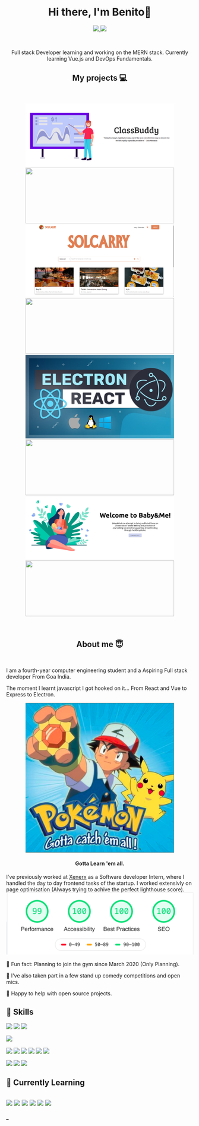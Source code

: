
<h1 align="center">Hi there, I'm Benito👋</h1>

<p align="center">
<a href="mailto:benito.coutinho@gmail.com">
<img src="https://img.shields.io/badge/Gmail-D14836?style=for-the-badge&logo=gmail&logoColor=white" />
</a>
<a href="https://www.linkedin.com/in/benito-coutinho/">
<img src="https://img.shields.io/badge/LinkedIn-0077B5?style=for-the-badge&logo=linkedin&logoColor=white" />
</a>
</p>

<br />
<p align="center">
Full stack Developer learning and working on the MERN stack. Currently learning Vue.js and DevOps Fundamentals.
</P>
<h2 align="center">My projects 💻</h2>
<br />

<p align="center">
  <img width="400" src="https://github.com/chickoocoutinho/chickoocoutinho/blob/main/classBuddy.png" />
   <a href="https://github.com/chickoocoutinho/AlphaQ_Inspirus2021">
  <img align=""  width="400"  height="150" src="https://github-readme-stats.vercel.app/api/pin/?username=chickoocoutinho&repo=AlphaQ_Inspirus2021&theme=tokyonight" />
</a>
  
   <img width="400" src="https://github.com/chickoocoutinho/chickoocoutinho/blob/main/solcarry.png" />
<a href="https://github.com/Deb77/AlphaQ_SolCarry">
  <img align=""  width="400"    height="150" src="https://github-readme-stats.vercel.app/api/pin/?username=Deb77&repo=AlphaQ_SolCarry&theme=tokyonight" />
</a>
 
   <img width="400" src="https://github.com/chickoocoutinho/chickoocoutinho/blob/main/electronXreact.jpg" />
 <a href="https://github.com/chickoocoutinho/Desktop-Recorder">
  <img align=""  width="400"   height="150" src="https://github-readme-stats.vercel.app/api/pin/?username=chickoocoutinho&repo=Desktop-Recorder&theme=tokyonight" />
</a>   
 <img width="400" src="https://github.com/chickoocoutinho/chickoocoutinho/blob/main/baby-me.png" />
 <a href="https://github.com/Deb77/BabyAndMe">
  <img align=""  width="400"   height="150" src="https://github-readme-stats.vercel.app/api/pin/?username=Deb77&repo=BabyAndMe&theme=tokyonight" />
</a>


</p>

<br />

<h2 align="center">About me 😇</h2>
<br />

I am a fourth-year computer engineering student and a Aspiring Full stack developer From Goa India.



The moment I learnt javascript I got hooked on it... From React and Vue to Express to Electron. 
<p align="center">
  <img align="center" width="400" src="https://github.com/chickoocoutinho/chickoocoutinho/blob/main/pokemon.png" />
  </p>
<h4 align="center">Gotta Learn 'em all.</h4>

I've previously worked at [Xenerx](https://xenerx.com/) as a Software developer Intern, where I handled the day to day frontend tasks of the startup. I worked extensivly on page optimisation (Always trying to achive the perfect lighthouse score).
![Lighthouse](https://github.com/chickoocoutinho/chickoocoutinho/blob/main/lighthouse-max.png)

💪 Fun fact: Planning to join the gym since March 2020 (Only Planning).

🎤 I've also taken part in a few stand up comedy competitions and open mics.

💬 Happy to help with open source projects. 

##  💼 Skills

![](https://img.shields.io/badge/JavaScript-323330?style=for-the-badge&logo=javascript&logoColor=F7DF1E)
![](https://img.shields.io/badge/HTML5-E34F26?style=for-the-badge&logo=html5&logoColor=white)
![](https://img.shields.io/badge/CSS3-1572B6?style=for-the-badge&logo=css3&logoColor=white)

![](https://img.shields.io/badge/MongoDB-white?style=for-the-badge&logo=mongodb&logoColor=4EA94B)
<!--
![](https://img.shields.io/badge/redis-%23DD0031.svg?&style=for-the-badge&logo=redis&logoColor=white)
![](https://img.shields.io/badge/Sequelize-52B0E7?style=for-the-badge&logo=Sequelize&logoColor=white)
-->
![](https://img.shields.io/badge/Node.js-339933?style=for-the-badge&logo=nodedotjs&logoColor=white)
![](https://img.shields.io/badge/Express.js-000000?style=for-the-badge&logo=express&logoColor=white)
![](https://img.shields.io/badge/Gatsby-663399?style=for-the-badge&logo=gatsby&logoColor=white)
![](https://img.shields.io/badge/React-20232A?style=for-the-badge&logo=react&logoColor=61DAFB)
![](https://img.shields.io/badge/Redux-593D88?style=for-the-badge&logo=redux&logoColor=white)
![](https://img.shields.io/badge/Electron-2B2E3A?style=for-the-badge&logo=electron&logoColor=9FEAF9)
<!--
![](https://img.shields.io/badge/Svelte-4A4A55?style=for-the-badge&logo=svelte&logoColor=FF3E00)
![](https://img.shields.io/badge/Tailwind_CSS-38B2AC?style=for-the-badge&logo=tailwind-css&logoColor=white)
![](https://img.shields.io/badge/kubernetes-326ce5.svg?&style=for-the-badge&logo=kubernetes&logoColor=white)
-->

![](https://img.shields.io/badge/Material--UI-0081CB?style=for-the-badge&logo=material-ui&logoColor=white)
![](https://img.shields.io/badge/Webpack-8DD6F9?style=for-the-badge&logo=Webpack&logoColor=white)
![](https://img.shields.io/badge/Google_Maps_Platform-414141?style=for-the-badge&logo=google-maps&logoColor=white)

##  📖 Currently Learning

![](https://img.shields.io/badge/Vue.js-35495E?style=for-the-badge&logo=vuedotjs&logoColor=4FC08D)
![](https://img.shields.io/badge/-Gridsome-41CD52?style=for-the-badge&logo=materialize--css&logoColor=white)
![](https://img.shields.io/badge/Docker-2CA5E0?style=for-the-badge&logo=docker&logoColor=white)
![](https://img.shields.io/badge/Nginx-009639?style=for-the-badge&logo=nginx&logoColor=white)
![](https://img.shields.io/badge/Amazon_AWS-232F3E?style=for-the-badge&logo=amazon-aws&logoColor=white)
![](https://img.shields.io/badge/PostgreSQL-316192?style=for-the-badge&logo=postgresql&logoColor=white)
---
[_](https://dev.to/yuridevat/how-to-create-a-stunning-github-profile-2mh5)
